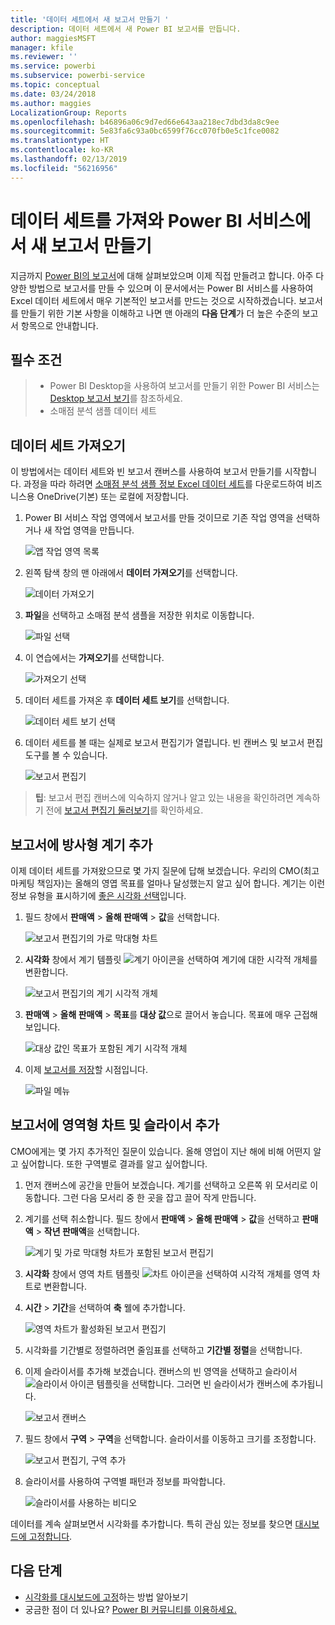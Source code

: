 ```yaml
---
title: '데이터 세트에서 새 보고서 만들기 '
description: 데이터 세트에서 새 Power BI 보고서를 만듭니다.
author: maggiesMSFT
manager: kfile
ms.reviewer: ''
ms.service: powerbi
ms.subservice: powerbi-service
ms.topic: conceptual
ms.date: 03/24/2018
ms.author: maggies
LocalizationGroup: Reports
ms.openlocfilehash: b46896a06c9d7ed66e643aa218ec7dbd3da8c9ee
ms.sourcegitcommit: 5e83fa6c93a0bc6599f76cc070fb0e5c1fce0082
ms.translationtype: HT
ms.contentlocale: ko-KR
ms.lasthandoff: 02/13/2019
ms.locfileid: "56216956"
---
```

# <a name="create-a-new-report-in-power-bi-service-by-importing-a-dataset"></a>데이터 세트를 가져와 Power BI 서비스에서 새 보고서 만들기
지금까지 [Power BI의 보고서](consumer/end-user-reports.md)에 대해 살펴보았으며 이제 직접 만들려고 합니다. 아주 다양한 방법으로 보고서를 만들 수 있으며 이 문서에서는 Power BI 서비스를 사용하여 Excel 데이터 세트에서 매우 기본적인 보고서를 만드는 것으로 시작하겠습니다. 보고서를 만들기 위한 기본 사항을 이해하고 나면 맨 아래의 **다음 단계**가 더 높은 수준의 보고서 항목으로 안내합니다.  

## <a name="prerequisites"></a>필수 조건
> - Power BI Desktop을 사용하여 보고서를 만들기 위한 Power BI 서비스는 [Desktop 보고서 보기](desktop-report-view.md)를 참조하세요.  
> - 소매점 분석 샘플 데이터 세트

## <a name="import-the-dataset"></a>데이터 세트 가져오기
이 방법에서는 데이터 세트와 빈 보고서 캔버스를 사용하여 보고서 만들기를 시작합니다. 과정을 따라 하려면 [소매점 분석 샘플 정보 Excel 데이터 세트](http://go.microsoft.com/fwlink/?LinkId=529778)를 다운로드하여 비즈니스용 OneDrive(기본) 또는 로컬에 저장합니다.

1. Power BI 서비스 작업 영역에서 보고서를 만들 것이므로 기존 작업 영역을 선택하거나 새 작업 영역을 만듭니다.
   
   ![앱 작업 영역 목록](media/service-report-create-new/power-bi-workspaces2.png)
2. 왼쪽 탐색 창의 맨 아래에서 **데이터 가져오기**를 선택합니다.
   
   ![데이터 가져오기](media/service-report-create-new/power-bi-get-data3.png)
3. **파일**을 선택하고 소매점 분석 샘플을 저장한 위치로 이동합니다.
   
    ![파일 선택](media/service-report-create-new/power-bi-select-files.png)
4. 이 연습에서는 **가져오기**를 선택합니다.
   
   ![가져오기 선택](media/service-report-create-new/power-bi-import.png)
5. 데이터 세트를 가져온 후 **데이터 세트 보기**를 선택합니다.
   
   ![데이터 세트 보기 선택](media/service-report-create-new/power-bi-view-dataset.png)
6. 데이터 세트를 볼 때는 실제로 보고서 편집기가 열립니다.  빈 캔버스 및 보고서 편집 도구를 볼 수 있습니다.
   
   ![보고서 편집기](media/service-report-create-new/power-bi-blank-report.png)

> **팁**: 보고서 편집 캔버스에 익숙하지 않거나 알고 있는 내용을 확인하려면 계속하기 전에 [보고서 편집기 둘러보기](service-the-report-editor-take-a-tour.md)를 확인하세요.
> 
> 

## <a name="add-a-radial-gauge-to-the-report"></a>보고서에 방사형 계기 추가
이제 데이터 세트를 가져왔으므로 몇 가지 질문에 답해 보겠습니다.  우리의 CMO(최고 마케팅 책임자)는 올해의 영엽 목표를 얼마나 달성했는지 알고 싶어 합니다. 계기는 이런 정보 유형을 표시하기에 [좋은 시각화 선택](visuals/power-bi-report-visualizations.md)입니다.

1. 필드 창에서 **판매액** > **올해 판매액** > **값**을 선택합니다.
   
    ![보고서 편집기의 가로 막대형 차트](media/service-report-create-new/power-bi-report-step1.png)
2. **시각화** 창에서 계기 템플릿 ![계기 아이콘](media/service-report-create-new/powerbi-gauge-icon.png)을 선택하여 계기에 대한 시각적 개체를 변환합니다.
   
    ![보고서 편집기의 계기 시각적 개체](media/service-report-create-new/power-bi-report-step2.png)
3. **판매액** > **올해 판매액** > **목표**를 **대상 값**으로 끌어서 놓습니다. 목표에 매우 근접해 보입니다.
   
    ![대상 값인 목표가 포함된 계기 시각적 개체](media/service-report-create-new/power-bi-report-step3.png)
4. 이제 [보고서를 저장](service-report-save.md)할 시점입니다.
   
   ![파일 메뉴](media/service-report-create-new/powerbi-save.png)

## <a name="add-an-area-chart-and-slicer-to-the-report"></a>보고서에 영역형 차트 및 슬라이서 추가
CMO에게는 몇 가지 추가적인 질문이 있습니다. 올해 영업이 지난 해에 비해 어떤지 알고 싶어합니다. 또한 구역별로 결과를 알고 싶어합니다.

1. 먼저 캔버스에 공간을 만들어 보겠습니다. 계기를 선택하고 오른쪽 위 모서리로 이동합니다. 그런 다음 모서리 중 한 곳을 잡고 끌어 작게 만듭니다.
2. 계기를 선택 취소합니다. 필드 창에서 **판매액** > **올해 판매액** > **값**을 선택하고 **판매액** > **작년 판매액**을 선택합니다.
   
    ![계기 및 가로 막대형 차트가 포함된 보고서 편집기](media/service-report-create-new/power-bi-report-step4.png)
3. **시각화** 창에서 영역 차트 템플릿 ![차트 아이콘](media/service-report-create-new/power-bi-areachart-icon.png)을 선택하여 시각적 개체를 영역 차트로 변환합니다.
4. **시간** > **기간**을 선택하여 **축** 웰에 추가합니다.
   
    ![영역 차트가 활성화된 보고서 편집기](media/service-report-create-new/power-bi-report-step5.png)
5. 시각화를 기간별로 정렬하려면 줄임표를 선택하고 **기간별 정렬**을 선택합니다.
6. 이제 슬라이서를 추가해 보겠습니다. 캔버스의 빈 영역을 선택하고 슬라이서 ![슬라이서 아이콘](media/service-report-create-new/power-bi-slicer-icon.png)    템플릿을 선택합니다. 그러면 빈 슬라이서가 캔버스에 추가됩니다.
   
    ![보고서 캔버스](media/service-report-create-new/power-bi-report-step6.png)    
7. 필드 창에서 **구역** > **구역**을 선택합니다. 슬라이서를 이동하고 크기를 조정합니다.
   
    ![보고서 편집기, 구역 추가](media/service-report-create-new/power-bi-report-step7.png)  
8. 슬라이서를 사용하여 구역별 패턴과 정보를 파악합니다.
   
   ![슬라이서를 사용하는 비디오](media/service-report-create-new/power-bi-slicer-video2.gif)  

데이터를 계속 살펴보면서 시각화를 추가합니다. 특히 관심 있는 정보를 찾으면 [대시보드에 고정합니다](service-dashboard-pin-tile-from-report.md).

## <a name="next-steps"></a>다음 단계

* [시각화를 대시보드에 고정](service-dashboard-pin-tile-from-report.md)하는 방법 알아보기   
* 궁금한 점이 더 있나요? [Power BI 커뮤니티를 이용하세요.](http://community.powerbi.com/)

